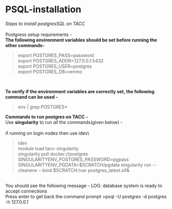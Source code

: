 # PSQL-installation
*Steps to install postgresSQL on TACC*\
<br>
Postgress setup requirements - \
**The following environment variables should be set before running the other commands-**
>export POSTGRES_PASS=password \
>export POSTGRES_ADDR=127.0.0.1:5432\
>export POSTGRES_USER=postgres\
>export POSTGRES_DB=venmo
<br>

**To verify if the environment variables are correctly set, the following command can be used -**
>env | grep POSTGRES*

**Commands to run postgres on TACC -**\
Use **singularity** to run all the commands(given below) -\
<br>
if running on login nodes then use idev\
 >idev\
 >module load tacc-singularity\
 >singularity pull docker://postgres\
 >SINGULARITYENV_POSTGRES_PASSWORD=pgpass SINGULARITYENV_PGDATA=$SCRATCH/pgdata singularity run  --cleanenv --bind $SCRATCH:/var postgres_latest.sif&
 <br>
 You should see the following message - LOG:  database system is ready to accept connections<br>
 Press enter to get back the command prompt
 >psql -U postgres -d postgres -h 127.0.0.1
 
 
 
 
 
 







